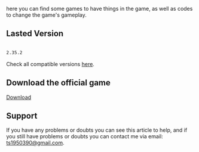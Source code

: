 here you can find some games to have things in the game, as well as codes to change the game's gameplay.

## Lasted Version

```markdown

2.35.2

```
Check all compatible versions [here](https://github.com/Andercore/Subway-Surfers/blob/Main/Code/VERSIONS.md).

## Download the official game

[Download](https://play.google.com/store/apps/details?id=com.kiloo.subwaysurf)

## Support

If you have any problems or doubts you can see this article to help, and if you still have problems or doubts you can contact me via email: ts1950390@gmail.com.
